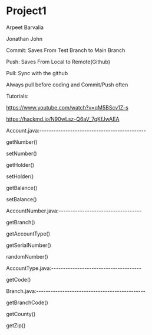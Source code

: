 # Project1

Arpeet Barvalia

Jonathan John


Commit: Saves From Test Branch to Main Branch

Push: Saves From Local to Remote(Github)

Pull: Sync with the github

Always pull before coding and Commit/Push often

Tutorials:

https://www.youtube.com/watch?v=qM5BScv1Z-s

https://hackmd.io/N90wLsz-Q6aV_7qKfJwAEA


Account.java:---------------------------------------------

getNumber()

setNumber()

getHolder()

setHolder()

getBalance()

setBalance()

AccountNumber.java:-----------------------------------

getBranch()

getAccountType()

getSerialNumber()

randomNumber()

AccountType.java:--------------------------------------

getCode()

Branch.java:----------------------------------------------

getBranchCode()

getCounty()

getZip()


